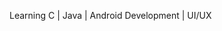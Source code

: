 Learning C | Java | Android Development | UI/UX

<!---
vyshnav2720/vyshnav2720 is a ✨ special ✨ repository because its `README.md` (this file) appears on your GitHub profile.
You can click the Preview link to take a look at your changes.
--->
